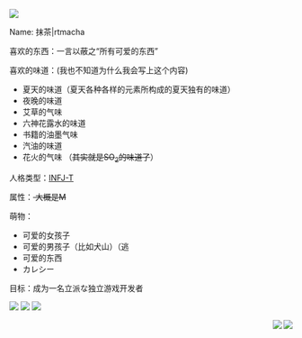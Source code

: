 [![](https://count.getloli.com/get/@rtmacha)](https://count.getloli.com)

Name: 抹茶|rtmacha

喜欢的东西：一言以蔽之“所有可爱的东西”

喜欢的味道：(我也不知道为什么我会写上这个内容)
 - 夏天的味道（夏天各种各样的元素所构成的夏天独有的味道）
 - 夜晚的味道
 - 艾草的气味
 - 六神花露水的味道
 - 书籍的油墨气味
 - 汽油的味道
 - 花火的气味 （<s>其实就是SO<sub>2</sub>的味道了</s>）
 
人格类型：[INFJ-T](https://www.16personalities.com/ch/infj-%E4%BA%BA%E6%A0%BC)

属性：<s>  大概是M  </s>

萌物：
 - 可爱的女孩子
 - 可爱的男孩子（比如犬山）（逃
 - 可爱的东西
 - カレシー

目标：成为一名立派な独立游戏开发者

[![](https://img.shields.io/badge/Unity%203D-Pro-%23000000?style=flat-square&logo=Unity&logoColor=ffffff)](https://unity.com/)
[![](https://img.shields.io/badge/IDE-Visual%20Studio%20Code-blue?style=flat-square&logo=visual-studio-code&logoColor=ffffff)](https://code.visualstudio.com/)
[![](https://img.shields.io/badge/IDE-Visual%20Studio-%235c2d91?style=flat-square&logo=Visual-studio&logoColor=ffffff)](https://visualstudio.microsoft.com/)

<img align="right" src="https://github-readme-stats.vercel.app/api?username=NatsunoZero&show_icons=true&theme=merko">
<img align="right" src="https://github-readme-stats.vercel.app/api/top-langs/?username=NatsunoZero&layout=compact">
